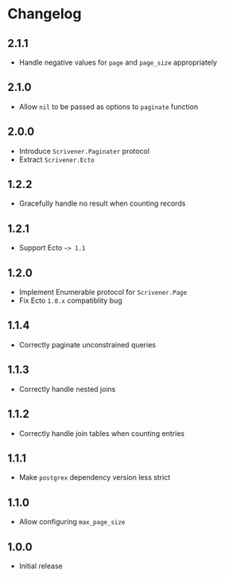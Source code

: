# Changelog

## 2.1.1

* Handle negative values for `page` and `page_size` appropriately

## 2.1.0

* Allow `nil` to be passed as options to `paginate` function

## 2.0.0

* Introduce `Scrivener.Paginater` protocol
* Extract `Scrivener.Ecto`

## 1.2.2

* Gracefully handle no result when counting records

## 1.2.1

* Support Ecto `~> 1.1`

## 1.2.0

* Implement Enumerable protocol for `Scrivener.Page`
* Fix Ecto `1.0.x` compatiblity bug

## 1.1.4

* Correctly paginate unconstrained queries

## 1.1.3

* Correctly handle nested joins

## 1.1.2

* Correctly handle join tables when counting entries

## 1.1.1

* Make `postgrex` dependency version less strict

## 1.1.0

* Allow configuring `max_page_size`

## 1.0.0

* Initial release

